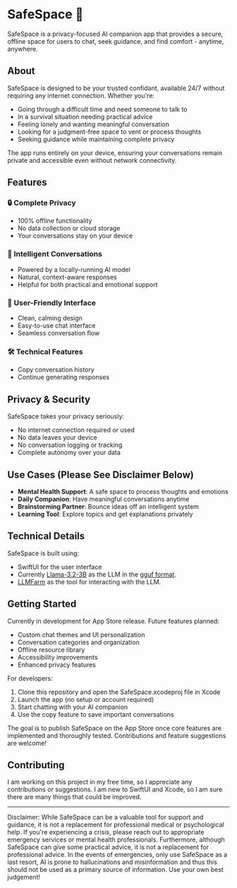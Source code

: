 # SafeSpace 📗

SafeSpace is a privacy-focused AI companion app that provides a secure, offline space for users to chat, seek guidance, and find comfort - anytime, anywhere.

## About

SafeSpace is designed to be your trusted confidant, available 24/7 without requiring any internet connection. Whether you're:
- Going through a difficult time and need someone to talk to
- In a survival situation needing practical advice
- Feeling lonely and wanting meaningful conversation
- Looking for a judgment-free space to vent or process thoughts
- Seeking guidance while maintaining complete privacy

The app runs entirely on your device, ensuring your conversations remain private and accessible even without network connectivity.

## Features

### 🔒 Complete Privacy
- 100% offline functionality
- No data collection or cloud storage
- Your conversations stay on your device

### 💬 Intelligent Conversations
- Powered by a locally-running AI model
- Natural, context-aware responses
- Helpful for both practical and emotional support

### 🎨 User-Friendly Interface
- Clean, calming design
- Easy-to-use chat interface
- Seamless conversation flow

### 🛠 Technical Features
- Copy conversation history
- Continue generating responses

## Privacy & Security

SafeSpace takes your privacy seriously:
- No internet connection required or used
- No data leaves your device
- No conversation logging or tracking
- Complete autonomy over your data

## Use Cases (Please See Disclaimer Below)

- **Mental Health Support**: A safe space to process thoughts and emotions
- **Daily Companion**: Have meaningful conversations anytime
- **Brainstorming Partner**: Bounce ideas off an intelligent system
- **Learning Tool**: Explore topics and get explanations privately

## Technical Details

SafeSpace is built using:
- SwiftUI for the user interface
- Currently [Llama-3.2-3B](https://huggingface.co/meta-llama/Llama-3.2-3B) as the LLM in the [gguf format](https://huggingface.co/bartowski/Llama-3.2-3B-Instruct-GGUF).
- [LLMFarm](https://github.com/guinmoon/llmfarm_core.swift) as the tool for interacting with the LLM.

## Getting Started

Currently in development for App Store release. Future features planned:
- Custom chat themes and UI personalization
- Conversation categories and organization
- Offline resource library
- Accessibility improvements
- Enhanced privacy features

For developers:
1. Clone this repository and open the SafeSpace.xcodeproj file in Xcode
2. Launch the app (no setup or account required)
3. Start chatting with your AI companion
4. Use the copy feature to save important conversations

The goal is to publish SafeSpace on the App Store once core features are implemented and thoroughly tested. Contributions and feature suggestions are welcome!

## Contributing

I am working on this project in my free time, so I appreciate any contributions or suggestions. I am new to SwiftUI and Xcode, so I am sure there are many things that could be improved. 

---

Disclaimer: While SafeSpace can be a valuable tool for support and guidance, it is not a replacement for professional medical or psychological help. If you're experiencing a crisis, please reach out to appropriate emergency services or mental health professionals. Furthermore, although SafeSpace can give some practical advice, it is not a replacement for professional advice. In the events of emergencies, only use SafeSpace as a last resort, AI is prone to hallucinations and misinformation and thus this should not be used as a primary source of information. Use your own best judgement!
